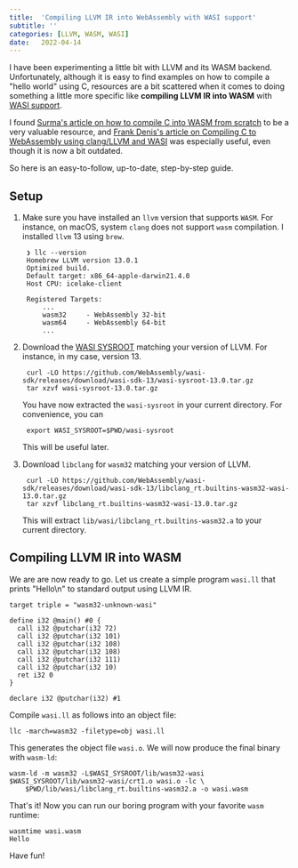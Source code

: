 ```yaml
---
title:  'Compiling LLVM IR into WebAssembly with WASI support'
subtitle: ''
categories: [LLVM, WASM, WASI]
date:   2022-04-14
---
```


I have been experimenting a little bit with LLVM and its WASM backend. Unfortunately, although it is easy to find examples on how to compile a "hello world" using C, resources are a bit scattered when it comes to doing something a little more specific like **compiling LLVM IR into WASM** with [WASI support][wasi].

I found [Surma's article on how to compile C into WASM from scratch][surma] to be a very valuable resource, and [Frank Denis's article on Compiling C to WebAssembly using clang/LLVM and WASI][frank-denis] was especially useful, even though it is now a bit outdated.   

So here is an easy-to-follow, up-to-date, step-by-step guide. 

## Setup

1. Make sure you have  installed an `llvm` version that supports `WASM`. For instance, on macOS, system `clang` does not support `wasm` compilation. I installed `llvm` 13 using `brew`.

        ❯ llc --version
        Homebrew LLVM version 13.0.1
        Optimized build.
        Default target: x86_64-apple-darwin21.4.0
        Host CPU: icelake-client

        Registered Targets:
            ...
            wasm32     - WebAssembly 32-bit
            wasm64     - WebAssembly 64-bit
            ...

2. Download the [WASI SYSROOT][wasi-sysroot] matching your version of LLVM. For instance, in my case, version 13.

        curl -LO https://github.com/WebAssembly/wasi-sdk/releases/download/wasi-sdk-13/wasi-sysroot-13.0.tar.gz
        tar xzvf wasi-sysroot-13.0.tar.gz

    You have now extracted the `wasi-sysroot` in your current directory. For convenience, you can 

        export WASI_SYSROOT=$PWD/wasi-sysroot

    This will be useful later.

3. Download `libclang` for `wasm32` matching your version of LLVM.


        curl -LO https://github.com/WebAssembly/wasi-sdk/releases/download/wasi-sdk-13/libclang_rt.builtins-wasm32-wasi-13.0.tar.gz
        tar xzvf libclang_rt.builtins-wasm32-wasi-13.0.tar.gz

    This will extract `lib/wasi/libclang_rt.builtins-wasm32.a` to your current directory.

## Compiling LLVM IR into WASM

We are are now ready to go. Let us create a simple program `wasi.ll`
that prints "Hello\n" to standard output using LLVM IR.

```
target triple = "wasm32-unknown-wasi"

define i32 @main() #0 {
  call i32 @putchar(i32 72)
  call i32 @putchar(i32 101)
  call i32 @putchar(i32 108)
  call i32 @putchar(i32 108)
  call i32 @putchar(i32 111)
  call i32 @putchar(i32 10)
  ret i32 0
}

declare i32 @putchar(i32) #1
```

Compile `wasi.ll` as follows into an object file:

    llc -march=wasm32 -filetype=obj wasi.ll

This generates the object file `wasi.o`. We will now produce the final binary with `wasm-ld`:

    wasm-ld -m wasm32 -L$WASI_SYSROOT/lib/wasm32-wasi $WASI_SYSROOT/lib/wasm32-wasi/crt1.o wasi.o -lc \
        $PWD/lib/wasi/libclang_rt.builtins-wasm32.a -o wasi.wasm


That's it! Now you can run our boring program with your favorite `wasm` runtime:

    wasmtime wasi.wasm
    Hello

Have fun!

[wasi]: https://wasi.dev/
[surma]:  https://surma.dev/things/c-to-webassembly/ 
[frank-denis]: https://00f.net/2019/04/07/compiling-to-webassembly-with-llvm-and-clang/
[wasi-sysroot]: https://github.com/WebAssembly/wasi-sdk/releases/





